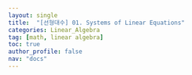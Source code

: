 ```yaml
---
layout: single
title:  "[선형대수] 01. Systems of Linear Equations"
categories: Linear_Algebra
tag: [math, linear algebra]
toc: true
author_profile: false
nav: "docs"
---
```



